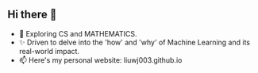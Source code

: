 ## Hi there 👋

- 🌱 Exploring CS and MATHEMATICS.
- ✨ Driven to delve into the 'how' and 'why' of Machine Learning and its real-world impact.
- 📫 Here's my personal website: liuwj003.github.io
